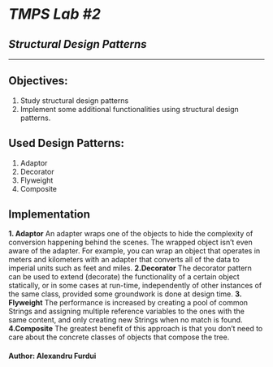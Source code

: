 # ***TMPS Lab #2***
## ***Structural Design Patterns***


----

## Objectives:
1.    Study structural design patterns
2. Implement some additional functionalities using structural design patterns.


##  Used Design Patterns:
1. Adaptor
2. Decorator
3. Flyweight
4. Composite

## Implementation
**1. Adaptor**
	An adapter wraps one of the objects to hide the complexity of conversion happening behind the scenes. The wrapped object isn’t even aware of the adapter. For example, you can wrap an object that operates in meters and kilometers with an adapter that converts all of the data to imperial units such as feet and miles.
**2.Decorator**
	The decorator pattern can be used to extend (decorate) the functionality of a certain object statically, or in some cases at run-time, independently of other instances of the same class, provided some groundwork is done at design time.
**3. Flyweight**
	The performance is increased by creating a pool of common Strings and assigning multiple reference variables to the ones with the same content, and only creating new Strings when no match is found.
**4.Composite**
	The greatest benefit of this approach is that you don’t need to care about the concrete classes of objects that compose the tree.



#### Author: Alexandru Furdui

